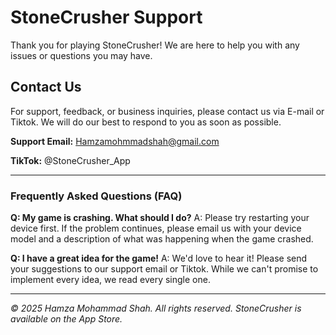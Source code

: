 # StoneCrusher Support

Thank you for playing StoneCrusher! We are here to help you with any issues or questions you may have.

## Contact Us

For support, feedback, or business inquiries, please contact us via E-mail or Tiktok. We will do our best to respond to you as soon as possible.

**Support Email:** [Hamzamohmmadshah@gmail.com](mailto:your-support-email@example.com)

**TikTok:** @StoneCrusher_App

---

### Frequently Asked Questions (FAQ)

**Q: My game is crashing. What should I do?**
A: Please try restarting your device first. If the problem continues, please email us with your device model and a description of what was happening when the game crashed.

**Q: I have a great idea for the game!**
A: We'd love to hear it! Please send your suggestions to our support email or Tiktok. While we can't promise to implement every idea, we read every single one.

---
*© 2025 Hamza Mohammad Shah. All rights reserved.*
*StoneCrusher is available on the App Store.*
